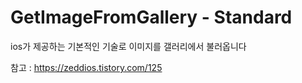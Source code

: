 # GetImageFromGallery - Standard

ios가 제공하는 기본적인 기술로 이미지를 갤러리에서 불러옵니다

참고 : https://zeddios.tistory.com/125
